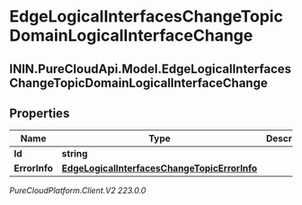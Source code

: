 # EdgeLogicalInterfacesChangeTopicDomainLogicalInterfaceChange

## ININ.PureCloudApi.Model.EdgeLogicalInterfacesChangeTopicDomainLogicalInterfaceChange

## Properties

|Name | Type | Description | Notes|
|------------ | ------------- | ------------- | -------------|
| **Id** | **string** |  | [optional] |
| **ErrorInfo** | [**EdgeLogicalInterfacesChangeTopicErrorInfo**](EdgeLogicalInterfacesChangeTopicErrorInfo) |  | [optional] |



_PureCloudPlatform.Client.V2 223.0.0_
